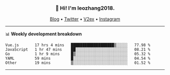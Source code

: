 <h3 align="center">👋 Hi! I'm leozhang2018.</h3>
<p align="center">
  <a href="https://code.leozhang2018.me">Blog</a> •
  <a href="https://twitter.com/leozhang2018">Twitter</a> •
  <a href="https://www.v2ex.com/member/leozhang">V2ex</a> •
  <a href="https://www.instagram.com/leozhanghere">Instagram</a>
</p>

-------

📊 **Weekly development breakdown**
<!--START_SECTION:waka-->
```text
Vue.js       17 hrs 4 mins   ███████████████████▒░░░░░   77.98 % 
JavaScript   1 hr 47 mins    ██░░░░░░░░░░░░░░░░░░░░░░░   08.21 % 
Go           1 hr 9 mins     █▒░░░░░░░░░░░░░░░░░░░░░░░   05.32 % 
YAML         59 mins         █░░░░░░░░░░░░░░░░░░░░░░░░   04.54 % 
Other        19 mins         ▒░░░░░░░░░░░░░░░░░░░░░░░░   01.52 % 
```
<!--END_SECTION:waka-->
-------
